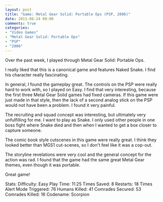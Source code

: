 ```yaml
---
layout: post
title: "Game: Metal Gear Solid: Portable Ops (PSP, 2006)"
date: 2011-06-24 00:00
comments: true
categories:
- "Video Games"
- "Metal Gear Solid: Portable Ops"
- "PSP"
- "2006"
---
```


Over the past week, I played through Metal
Gear Solid: Portable Ops.

I really liked that this is a canonical game and features Naked
Snake. I find his character really fascinating.

In general, I found the gameplay great. The controls on the PSP
were really hard to work with, so I played on Easy. I find that
very interesting, because the first three Metal Gear Solid games
had fixed cameras. If this game were just made in that style, then
the lack of a second analog stick on the PSP would not have been a
problem. I found it very painful.

The recruiting and squad concept was interesting, but ultimately
very unfulfilling for me. I want to play as Snake. I only used
other people in one boss fight where Snake died and then when I
wanted to get a box closer to capture someone.

The comic book style cutscenes in this game were really great. I
think they looked better than MGS1 cut-scenes, so I don't feel
like it was a cop-out.

The storyline revelations were very cool and the general concept
for the action was rad. I found that the game had the same great
Metal Gear themes, even though it was portable.

Great game!

Stats:
Difficulty: Easy
Play Time: 11:25
Times Saved: 8
Restarts: 18
Times Alert Mode Triggered: 76
Humans Killed: 41
Comrades Secured: 53
Comrades Killed: 16
Codename: Scorpion    
